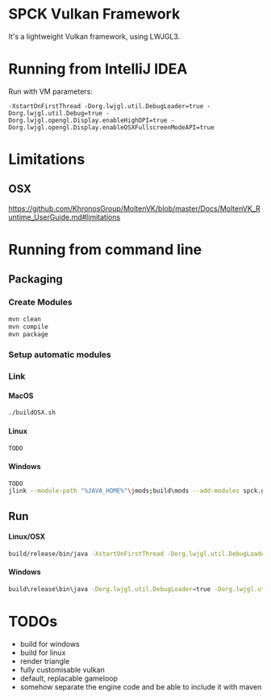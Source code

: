 # SPCK Vulkan Framework

It's a lightweight Vulkan framework, using LWJGL3.

# Running from IntelliJ IDEA

Run with VM parameters:

```
-XstartOnFirstThread -Dorg.lwjgl.util.DebugLoader=true -Dorg.lwjgl.util.Debug=true -Dorg.lwjgl.opengl.Display.enableHighDPI=true -Dorg.lwjgl.opengl.Display.enableOSXFullscreenModeAPI=true
```
# Limitations

## OSX
https://github.com/KhronosGroup/MoltenVK/blob/master/Docs/MoltenVK_Runtime_UserGuide.md#limitations

# Running from command line

## Packaging

### Create Modules

```bash
mvn clean
mvn compile
mvn package
```

### Setup automatic modules

### Link

#### MacOS
```bash
./buildOSX.sh
```

#### Linux
```bash
TODO
```

#### Windows
```bash
TODO
jlink --module-path "%JAVA_HOME%"\jmods;build\mods --add-modules spck.game --launcher APP=spck.game/spck.game.Main --output app
```

## Run

#### Linux/OSX
```bash
build/release/bin/java -XstartOnFirstThread -Dorg.lwjgl.util.DebugLoader=true -Dorg.lwjgl.util.Debug=true -Dorg.lwjgl.opengl.Display.enableHighDPI=true -Dorg.lwjgl.opengl.Display.enableOSXFullscreenModeAPI=true --module-path build/mods --add-modules org.lwjgl.vulkan.natives -m spck.game/spck.game.Main
```

#### Windows
```bash
build\release\bin\java -Dorg.lwjgl.util.DebugLoader=true -Dorg.lwjgl.util.Debug=true -Dorg.lwjgl.opengl.Display.enableHighDPI=true --module-path build\mods -m spck.game/spck.game.Main
```

# TODOs
- build for windows
- build for linux
- render triangle
- fully customisable vulkan
- default, replacable gameloop
- somehow separate the engine code and be able to include it with maven
